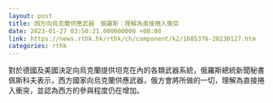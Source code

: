 ```yaml
---
layout: post
title: 西方向烏克蘭供應武器　俄羅斯：理解為直接捲入衝突
date: 2023-01-27 03:50:21.000000000 +08:00
link: https://news.rthk.hk/rthk/ch/component/k2/1685376-20230127.htm
categories: rthk
---
```


對於德國及美國決定向烏克蘭提供坦克在內的各類武器系統，俄羅斯總統新聞秘書佩斯科夫表示，西方國家向烏克蘭供應武器，俄方會將所做的一切，理解為直接捲入衝突，並認為西方的參與程度仍在增加。
